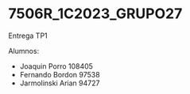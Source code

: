 # 7506R_1C2023_GRUPO27
Entrega TP1

Alumnos: 
- Joaquin Porro 108405
- Fernando Bordon 97538
- Jarmolinski Arian 94727
